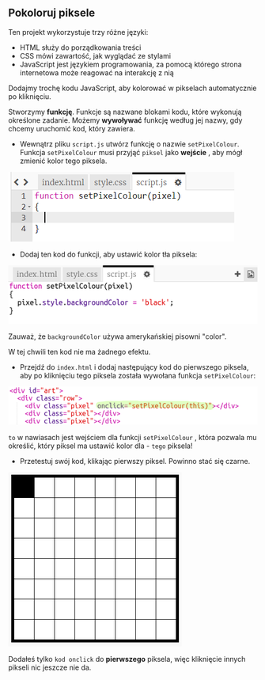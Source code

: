 ## Pokoloruj piksele

Ten projekt wykorzystuje trzy różne języki:

+ HTML służy do porządkowania treści
+ CSS mówi zawartość, jak wyglądać ze stylami
+ JavaScript jest językiem programowania, za pomocą którego strona internetowa może reagować na interakcję z nią

Dodajmy trochę kodu JavaScript, aby kolorować w pikselach automatycznie po kliknięciu.

Stworzymy **funkcję**. Funkcje są nazwane blokami kodu, które wykonują określone zadanie. Możemy **wywoływać** funkcję według jej nazwy, gdy chcemy uruchomić kod, który zawiera.

+ Wewnątrz pliku `script.js` utwórz funkcję o nazwie `setPixelColour`. Funkcja `setPixelColour` musi przyjąć `piksel` jako **wejście** , aby mógł zmienić kolor tego piksela.

![Utwórz funkcję](images/create-function.png)

+ Dodaj ten kod do funkcji, aby ustawić kolor tła piksela:

![zrzut ekranu](images/pixel-art-set-pixel-colour.png)

Zauważ, że `backgroundColor` używa amerykańskiej pisowni "color".

W tej chwili ten kod nie ma żadnego efektu.

+ Przejdź do `index.html` i dodaj następujący kod do pierwszego piksela, aby po kliknięciu tego piksela została wywołana funkcja `setPixelColour`:

![zrzut ekranu](images/pixel-art-onclick.png)

`to` w nawiasach jest wejściem dla funkcji `setPixelColour` , która pozwala mu określić, który piksel ma ustawić kolor dla - `tego` piksela!

+ Przetestuj swój kod, klikając pierwszy piksel. Powinno stać się czarne.

![zrzut ekranu](images/pixel-art-black.png)

Dodałeś tylko `kod onclick` do **pierwszego** piksela, więc kliknięcie innych pikseli nic jeszcze nie da.